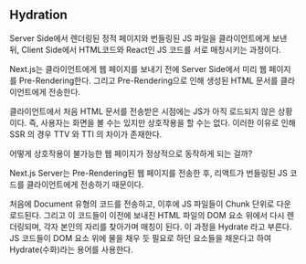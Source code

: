 ## Hydration

Server Side에서 렌더링된 정적 페이지와 번들링된 JS 파일을 클라이언트에게 보낸 뒤, Client Side에서 HTML코드와 React인 JS 코드를 서로 매칭시키는 과정이다.

Next.js는 클라이언트에게 웹 페이지를 보내기 전에 Server Side에서 미리 웹 페이지를 Pre-Rendering한다. 그리고 Pre-Rendering으로 인해 생성된 HTML 문서를 클라이언트에게 전송한다.

클라이언트에서 처음 HTML 문서를 전송받은 시점에는 JS가 아직 로드되지 않은 상황이다. 즉, 사용자는 화면을 볼 수는 있지만 상호작용을 할 수는 없다. 이러한 이유로 인해 SSR 의 경우 TTV 와 TTI 의 차이가 존재한다.

어떻게 상호작용이 불가능한 웹 페이지가 정상적으로 동작하게 되는 걸까?

Next.js Server는 Pre-Rendering된 웹 페이지를 전송한 후, 리액트가 번들링된 JS 코드를 클라이언트에게 전송하기 때문이다.

처음에 Document 유형의 코드를 전송하고, 이후에 JS 파일들이 Chunk 단위로 다운로드된다. 그리고 이 코드들이 이전에 보내진 HTML 파일의 DOM 요소 위에서 다시 렌더링되며, 각자 본인의 자리를 찾아가며 매칭이 된다. 이 과정을 Hydrate 라고 부른다. JS 코드들이 DOM 요소 위에 물을 채우 듯 필요로 하던 요소들을 채운다고 하여 Hydrate(수화)라는 용어를 사용한다.
